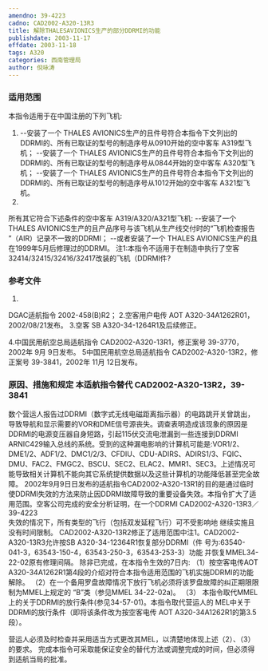 ```yaml
---
amendno: 39-4223
cadno: CAD2002-A320-13R3
title: 解除THALESAVIONICS生产的部分DDRMI的功能
publishdate: 2003-11-17
effdate: 2003-11-18
tags: A320
categories: 西南管理局
author: 倪咏涛
---
```


### 适用范围 
本指令适用于在中国注册的下列飞机:
1. --安装了一个 THALES AVIONICS生产的且件号符合本指令下文列出的DDRMI的、所有已取证的型号的制造序号从0910开始的空中客车 A319型飞机； --安装了一个 THALES AVIONICS生产的且件号符合本指令下文列出的DDRMI的、所有已取证的型号的制造序号从0844开始的空中客车 A320型飞机； --安装了一个 THALES AVIONICS生产的且件号符合本指令下文列出的DDRMI的、所有已取证的型号的制造序号从1012开始的空中客车 A321型飞机。
2.
所有其它符合下述条件的空中客车 A319/A320/A321型飞机: --安装了一个 THALES AVIONICS生产的且产品序号与该飞机从生产线交付时的“飞机检查报告 ”（AIR）记录不一致的DDRMI； --或者安装了一个 THALES AVIONICS生产的且在1999年5月后修理过的DDRMI。
注1:本指令不适用于在制造中执行了空客32414/32415/32416/32417改装的飞机（DDRMI件?

### 参考文件
1.
DGAC适航指令 2002-458(B)R2； 
2.空客用户电传 
AOT A320-34A1262R01，2002/08/21发布。 
3.空客 
SB A320-34-1264R1及后续修正。 

4.中国民用航空总局适航指令 CAD2002-A320-13R1，修正案号 39-3770，2002年 9月 9日发布。 
5中国民用航空总局适航指令 CAD2002-A320-13R2，修正案号 39-3841，2002年 11月 12日发布。

### 原因、措施和规定 本适航指令替代 CAD2002-A320-13R2，39-3841
 数个营运人报告过DDRMI（数字式无线电磁距离指示器）的电路跳开关曾跳出，导致导航和显示需要的VOR和DME信号源丧失。调查表明造成该现象的原因是DDRMI的电源变压器自身短路，引起115伏交流电泄漏到一些连接到DDRMI ARNIC429输入总线的系统。受到的这种漏电影响的计算机可能是:VOR1/2、DME1/2、ADF1/2、DMC1/2/3、CFDIU、CDU-ADIRS、ADIRS1/3、FQIC、DMU、FAC2、FMGC2、BSCU、SEC2、ELAC2、MMR1、SEC3。上述情况可能导致相关计算机不能向其它系统提供数据以及这些计算机的功能降低甚至完全故障。 
2002年9月9日日发布的适航指令CAD2002-A320-13R1的目的是通过临时使DDRMI失效的方法来防止因DDRMI故障导致的重要设备失效。本指令扩大了适用范围。空客公司完成的安全分析证明，在一个DDRMI
  CAD2002-A320-13R3／39-4223   
失效的情况下，所有类型的飞行（包括双发延程飞行）可不受影响地
继续实施且没有时间限制。 CAD2002-A320-13R2修正了适用范围中注1。CAD2002-A320-13R3允许按SB A320-34-12364R1恢复部分DDRMI（件
号为:63540-041-3，63543-150-4，63543-250-3，63543-253-3）功能
并恢复MMEL34-22-02原有修理间隔。     除非已完成，在本指令生效的7日内: 
   （1）按空客电传AOT A320-34A1262R1第4段的介绍对符合本指令适用范围的飞机实施DDRMI的功能解除。 
   （2）在一个备用罗盘故障情况下放行飞机必须将该罗盘故障的纠正期限限制为MMEL上规定的 “B”类（参见MMEL 34-22-02a)。 
（3）
本指令取代MMEL上的关于DDRMI的放行条件(参见34-57-01)。本指令取代营运人的 MEL中关于DDRMI的放行条件（即将该条件改为按空客电传 AOT A320-34A1262R1的第3.5段）。 

营运人必须及时检查并采用适当方式更改其MEL，以清楚地体现上述（2）、（3）的要求。 完成本指令可采取能保证安全的替代方法或调整完成的时间，但必须得到适航当局的批准。

